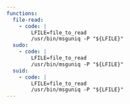 ```yaml
---
functions:
  file-read:
    - code: |
        LFILE=file_to_read
        /usr/bin/msguniq -P "${LFILE}"
  sudo:
    - code: |
        LFILE=file_to_read
        /usr/bin/msguniq -P "${LFILE}"
  suid:
    - code: |
        LFILE=file_to_read
        /usr/bin/msguniq -P "${LFILE}"
---
```

